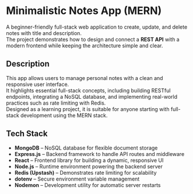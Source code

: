 # Minimalistic Notes App (MERN)

A beginner-friendly full-stack web application to create, update, and delete notes with title and description.  
The project demonstrates how to design and connect a **REST API** with a modern frontend while keeping the architecture simple and clear.

## Description
This app allows users to manage personal notes with a clean and responsive user interface.  
It highlights essential full-stack concepts, including building RESTful endpoints, integrating a NoSQL database, and implementing real-world practices such as rate limiting with Redis.  
Designed as a learning project, it is suitable for anyone starting with full-stack development using the MERN stack.

## Tech Stack
- **MongoDB** – NoSQL database for flexible document storage  
- **Express.js** – Backend framework to handle API routes and middleware  
- **React** – Frontend library for building a dynamic, responsive UI  
- **Node.js** – Runtime environment powering the backend server  
- **Redis (Upstash)** – Demonstrates rate limiting for scalability  
- **dotenv** – Secure environment variable management  
- **Nodemon** – Development utility for automatic server restarts  
